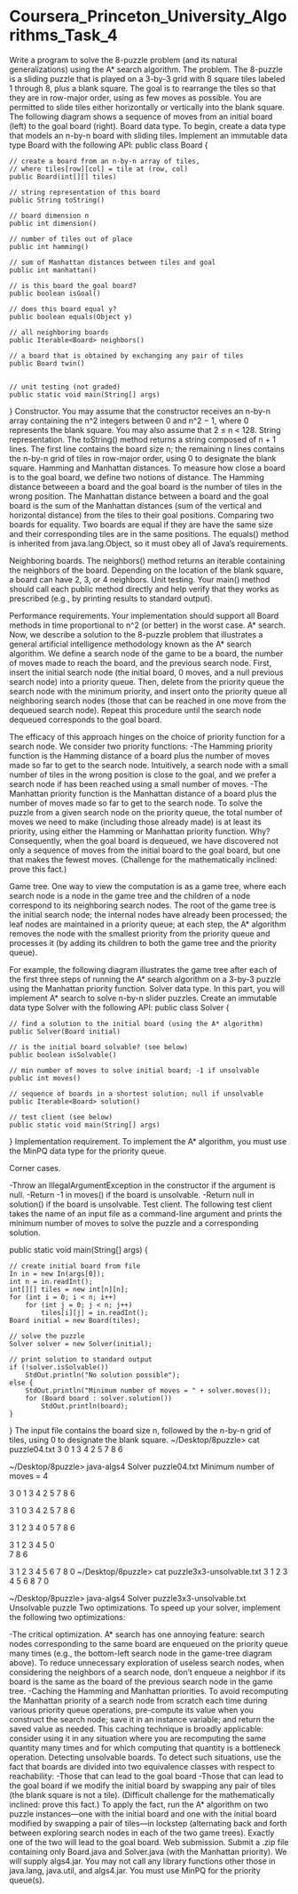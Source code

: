 # Coursera_Princeton_University_Algorithms_Task_4
Write a program to solve the 8-puzzle problem (and its natural generalizations) using the A* search algorithm.
The problem. The 8-puzzle is a sliding puzzle that is played on a 3-by-3 grid with 8 square tiles labeled 1 through 8, plus a blank square. The goal is to rearrange the tiles so that they are in row-major order, using as few moves as possible. You are permitted to slide tiles either horizontally or vertically into the blank square. The following diagram shows a sequence of moves from an initial board (left) to the goal board (right).
Board data type. To begin, create a data type that models an n-by-n board with sliding tiles. Implement an immutable data type Board with the following API:
public class Board {
  
    // create a board from an n-by-n array of tiles,
    // where tiles[row][col] = tile at (row, col)
    public Board(int[][] tiles)     
                                           
    // string representation of this board  
    public String toString()      
    
    // board dimension n  
    public int dimension()   
 
    // number of tiles out of place
    public int hamming()

    // sum of Manhattan distances between tiles and goal
    public int manhattan()

    // is this board the goal board?
    public boolean isGoal()

    // does this board equal y?
    public boolean equals(Object y)

    // all neighboring boards
    public Iterable<Board> neighbors()

    // a board that is obtained by exchanging any pair of tiles
    public Board twin()
    

    // unit testing (not graded)
    public static void main(String[] args)

}
Constructor.  You may assume that the constructor receives an n-by-n array containing the n^2 integers between 0 and n^2 − 1, where 0 represents the blank square. You may also assume that 2 ≤ n < 128.
String representation.  The toString() method returns a string composed of n + 1 lines. The first line contains the board size n; the remaining n lines contains the n-by-n grid of tiles in row-major order, using 0 to designate the blank square.
Hamming and Manhattan distances.  To measure how close a board is to the goal board, we define two notions of distance. The Hamming distance betweeen a board and the goal board is the number of tiles in the wrong position. The Manhattan distance between a board and the goal board is the sum of the Manhattan distances (sum of the vertical and horizontal distance) from the tiles to their goal positions.
Comparing two boards for equality.  Two boards are equal if they are have the same size and their corresponding tiles are in the same positions. The equals() method is inherited from java.lang.Object, so it must obey all of Java’s requirements.

Neighboring boards.  The neighbors() method returns an iterable containing the neighbors of the board. Depending on the location of the blank square, a board can have 2, 3, or 4 neighbors.
Unit testing.  Your main() method should call each public method directly and help verify that they works as prescribed (e.g., by printing results to standard output).

Performance requirements.  Your implementation should support all Board methods in time proportional to n^2 (or better) in the worst case.
A* search. Now, we describe a solution to the 8-puzzle problem that illustrates a general artificial intelligence methodology known as the A* search algorithm. We define a search node of the game to be a board, the number of moves made to reach the board, and the previous search node. First, insert the initial search node (the initial board, 0 moves, and a null previous search node) into a priority queue. Then, delete from the priority queue the search node with the minimum priority, and insert onto the priority queue all neighboring search nodes (those that can be reached in one move from the dequeued search node). Repeat this procedure until the search node dequeued corresponds to the goal board.
 
The efficacy of this approach hinges on the choice of priority function for a search node. We consider two priority functions:
  -The Hamming priority function is the Hamming distance of a board plus the number of moves made so far to get to the search node. Intuitively, a search node with a small number of tiles in the wrong position is close to the goal, and we prefer a search node if has been reached using a small number of moves.
  -The Manhattan priority function is the Manhattan distance of a board plus the number of moves made so far to get to the search node.
  To solve the puzzle from a given search node on the priority queue, the total number of moves we need to make (including those already made) is at least its priority, using either the Hamming or Manhattan priority function. Why? Consequently, when the goal board is dequeued, we have discovered not only a sequence of moves from the initial board to the goal board, but one that makes the fewest moves. (Challenge for the mathematically inclined: prove this fact.)

Game tree. One way to view the computation is as a game tree, where each search node is a node in the game tree and the children of a node correspond to its neighboring search nodes. The root of the game tree is the initial search node; the internal nodes have already been processed; the leaf nodes are maintained in a priority queue; at each step, the A* algorithm removes the node with the smallest priority from the priority queue and processes it (by adding its children to both the game tree and the priority queue).

For example, the following diagram illustrates the game tree after each of the first three steps of running the A* search algorithm on a 3-by-3 puzzle using the Manhattan priority function.
Solver data type. In this part, you will implement A* search to solve n-by-n slider puzzles. Create an immutable data type Solver with the following API:
public class Solver { 

    // find a solution to the initial board (using the A* algorithm)
    public Solver(Board initial)

    // is the initial board solvable? (see below)
    public boolean isSolvable()

    // min number of moves to solve initial board; -1 if unsolvable
    public int moves()

    // sequence of boards in a shortest solution; null if unsolvable
    public Iterable<Board> solution() 

    // test client (see below) 
    public static void main(String[] args)

}
Implementation requirement.  To implement the A* algorithm, you must use the MinPQ data type for the priority queue.

Corner cases.  

  -Throw an IllegalArgumentException in the constructor if the argument is null.
  -Return -1 in moves() if the board is unsolvable.
  -Return null in solution() if the board is unsolvable.
Test client. The following test client takes the name of an input file as a command-line argument and prints the minimum number of moves to solve the puzzle and a corresponding solution.

public static void main(String[] args) {

    // create initial board from file
    In in = new In(args[0]);
    int n = in.readInt();
    int[][] tiles = new int[n][n];
    for (int i = 0; i < n; i++)
        for (int j = 0; j < n; j++)
            tiles[i][j] = in.readInt();
    Board initial = new Board(tiles);

    // solve the puzzle
    Solver solver = new Solver(initial);

    // print solution to standard output
    if (!solver.isSolvable())
        StdOut.println("No solution possible");
    else {
        StdOut.println("Minimum number of moves = " + solver.moves());
        for (Board board : solver.solution())
            StdOut.println(board);
    }
}
The input file contains the board size n, followed by the n-by-n grid of tiles, using 0 to designate the blank square.
~/Desktop/8puzzle> cat puzzle04.txt
3
 0  1  3
 4  2  5
 7  8  6

~/Desktop/8puzzle> java-algs4 Solver puzzle04.txt
Minimum number of moves = 4

3
 0  1  3 
 4  2  5 
 7  8  6 

3
 1  0  3 
 4  2  5 
 7  8  6 

3
 1  2  3 
 4  0  5 
 7  8  6 

3
 1  2  3 
 4  5  0   
 7  8  6 

3
 1  2  3 
 4  5  6 
 7  8  0
~/Desktop/8puzzle> cat puzzle3x3-unsolvable.txt
3
 1  2  3
 4  5  6
 8  7  0

~/Desktop/8puzzle> java-algs4 Solver puzzle3x3-unsolvable.txt
Unsolvable puzzle
Two optimizations. To speed up your solver, implement the following two optimizations:

  -The critical optimization. A* search has one annoying feature: search nodes corresponding to the same board are enqueued on the priority queue many times (e.g., the bottom-left search node in the game-tree diagram above). To reduce unnecessary exploration of useless search nodes, when considering the neighbors of a search node, don’t enqueue a neighbor if its board is the same as the board of the previous search node in the game tree.
  -Caching the Hamming and Manhattan priorities. To avoid recomputing the Manhattan priority of a search node from scratch each time during various priority queue operations, pre-compute its value when you construct the search node; save it in an instance variable; and return the saved value as needed. This caching technique is broadly applicable: consider using it in any situation where you are recomputing the same quantity many times and for which computing that quantity is a bottleneck operation.
  Detecting unsolvable boards. 
To detect such situations, use the fact that boards are divided into two equivalence classes with respect to reachability:
  -Those that can lead to the goal board
  -Those that can lead to the goal board if we modify the initial board by swapping any pair of tiles (the blank square is not a tile).
(Difficult challenge for the mathematically inclined: prove this fact.) To apply the fact, run the A* algorithm on two puzzle instances—one with the initial board and one with the initial board modified by swapping a pair of tiles—in lockstep (alternating back and forth between exploring search nodes in each of the two game trees). Exactly one of the two will lead to the goal board.
Web submission. Submit a .zip file containing only Board.java and Solver.java (with the Manhattan priority). We will supply algs4.jar. You may not call any library functions other those in java.lang, java.util, and algs4.jar. You must use MinPQ for the priority queue(s).
